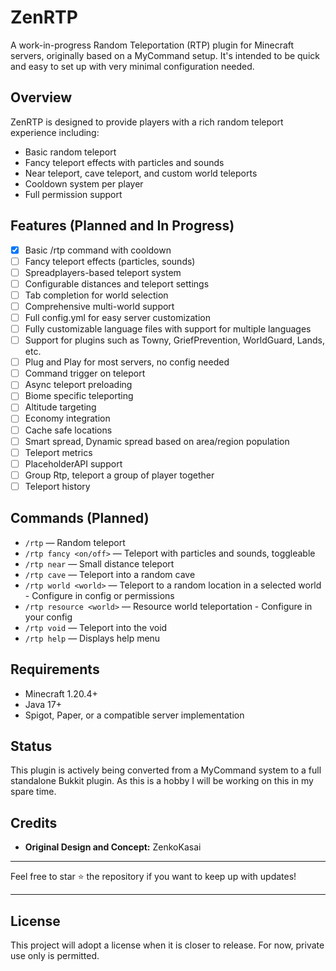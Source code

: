 # ZenRTP

A work-in-progress Random Teleportation (RTP) plugin for Minecraft servers, originally based on a MyCommand setup.
It's intended to be quick and easy to set up with very minimal configuration needed.

## Overview
ZenRTP is designed to provide players with a rich random teleport experience including:
- Basic random teleport
- Fancy teleport effects with particles and sounds
- Near teleport, cave teleport, and custom world teleports
- Cooldown system per player
- Full permission support

## Features (Planned and In Progress)
- [x] Basic /rtp command with cooldown
- [ ] Fancy teleport effects (particles, sounds)
- [ ] Spreadplayers-based teleport system
- [ ] Configurable distances and teleport settings
- [ ] Tab completion for world selection
- [ ] Comprehensive multi-world support
- [ ] Full config.yml for easy server customization
- [ ] Fully customizable language files with support for multiple languages
- [ ] Support for plugins such as Towny, GriefPrevention, WorldGuard, Lands, etc.
- [ ] Plug and Play for most servers, no config needed
- [ ] Command trigger on teleport
- [ ] Async teleport preloading
- [ ] Biome specific teleporting
- [ ] Altitude targeting
- [ ] Economy integration
- [ ] Cache safe locations
- [ ] Smart spread, Dynamic spread based on area/region population
- [ ] Teleport metrics
- [ ] PlaceholderAPI support
- [ ] Group Rtp, teleport a group of player together
- [ ] Teleport history

## Commands (Planned)
- `/rtp` — Random teleport
- `/rtp fancy <on/off>` — Teleport with particles and sounds, toggleable
- `/rtp near` — Small distance teleport
- `/rtp cave` — Teleport into a random cave
- `/rtp world <world>` — Teleport to a random location in a selected world - Configure in config or permissions
- `/rtp resource <world>` — Resource world teleportation - Configure in your config
- `/rtp void` — Teleport into the void
- `/rtp help` — Displays help menu

## Requirements
- Minecraft 1.20.4+
- Java 17+
- Spigot, Paper, or a compatible server implementation

## Status
This plugin is actively being converted from a MyCommand system to a full standalone Bukkit plugin. As this is a hobby I will be working on this in my spare time.

## Credits
- **Original Design and Concept:** ZenkoKasai

---

Feel free to star ⭐ the repository if you want to keep up with updates!

---

## License
This project will adopt a license when it is closer to release. For now, private use only is permitted.

